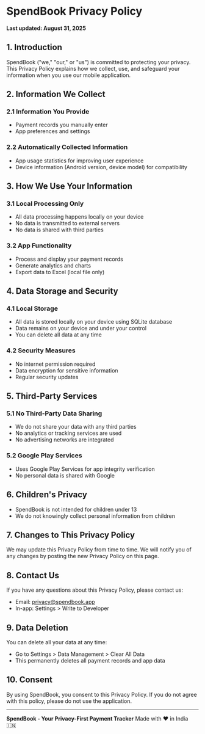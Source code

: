 # SpendBook Privacy Policy

**Last updated: August 31, 2025**

## 1. Introduction

SpendBook ("we," "our," or "us") is committed to protecting your privacy. This Privacy Policy explains how we collect, use, and safeguard your information when you use our mobile application.

## 2. Information We Collect

### 2.1 Information You Provide

- Payment records you manually enter
- App preferences and settings

### 2.2 Automatically Collected Information

- App usage statistics for improving user experience
- Device information (Android version, device model) for compatibility

## 3. How We Use Your Information

### 3.1 Local Processing Only

- All data processing happens locally on your device
- No data is transmitted to external servers
- No data is shared with third parties

### 3.2 App Functionality

- Process and display your payment records
- Generate analytics and charts
- Export data to Excel (local file only)

## 4. Data Storage and Security

### 4.1 Local Storage

- All data is stored locally on your device using SQLite database
- Data remains on your device and under your control
- You can delete all data at any time

### 4.2 Security Measures

- No internet permission required
- Data encryption for sensitive information
- Regular security updates

## 5. Third-Party Services

### 5.1 No Third-Party Data Sharing

- We do not share your data with any third parties
- No analytics or tracking services are used
- No advertising networks are integrated

### 5.2 Google Play Services

- Uses Google Play Services for app integrity verification
- No personal data is shared with Google

## 6. Children's Privacy

- SpendBook is not intended for children under 13
- We do not knowingly collect personal information from children

## 7. Changes to This Privacy Policy

We may update this Privacy Policy from time to time. We will notify you of any changes by posting the new Privacy Policy on this page.

## 8. Contact Us

If you have any questions about this Privacy Policy, please contact us:

- Email: privacy@spendbook.app
- In-app: Settings > Write to Developer

## 9. Data Deletion

You can delete all your data at any time:

- Go to Settings > Data Management > Clear All Data
- This permanently deletes all payment records and app data

## 10. Consent

By using SpendBook, you consent to this Privacy Policy. If you do not agree with this policy, please do not use the application.

---

**SpendBook - Your Privacy-First Payment Tracker**
Made with ❤️ in India 🇮🇳
